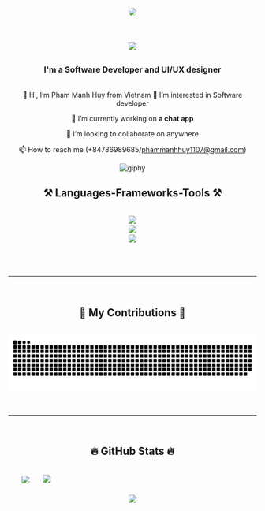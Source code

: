 <div align="center"> <img  style='border-radius: 20px; margin-top: 30px' src="https://ianttechnology.com/Content/images/banner-software-development.png"> </div>

<h1 align="center">
    <img src="https://readme-typing-svg.herokuapp.com/?font=Righteous&size=35&center=true&vCenter=true&width=500&height=70&duration=4000&lines=Hi+There!+👋;+I'm+ManhHuy!;" />
</h1>

<h3 align="center">I'm a Software Developer and UI/UX designer</h3>

<br/>

<div align="center">
👋 Hi, I’m Pham Manh Huy from Vietnam    
👀 I’m interested in Software developer

🌱 I’m currently working on **a chat app**
  
💞️ I’m looking to collaborate on anywhere
   
📫 How to reach me (+84786989685/phammanhhuy1107@gmail.com)
 </div>

<p align="center">
  <img src="https://github.com/thanhtin4401/thanhtin4401/assets/85281544/a65ececb-7042-4a69-b9a6-71381c48b003" alt="giphy" />
</p>
<h2 align="center">⚒️ Languages-Frameworks-Tools ⚒️</h2>
<br/>
<div align="center">
    <img src="https://skillicons.dev/icons?i=nodejs,git,github,express,firebase,mongodb,mysql" /><br>
  <img src="https://skillicons.dev/icons?i=react,next,javascript,typescript,redux,styledcomponents,flutter,docker" /><br>
    <img src="https://skillicons.dev/icons?i=bootstrap,html,css,sass,tailwind,vscode,figma,xd,ps" />
</div>
  <br/><br/><br/>
<hr/>
<br>
<div align="center">
  <h2>🐍 My Contributions 🐍</h2>
  <br>
  <img alt="snake eating my contributions" src="https://raw.githubusercontent.com/salesp07/salesp07/output/github-contribution-grid-snake.svg" />
  <br/><br/><br/>
</div>

<hr/>
<br>
<h2 align="center">🔥 GitHub Stats 🔥</h2>
<br>
<div align=center>
  <a href="#" title="huypham0508">
    <img width="315" align="center" src="https://github-readme-stats.vercel.app/api/top-langs/?username=huypham0508&hide=c%23,powershell,Mathematica,Ruby,Objective-C,Objective-C%2b%2b,Cuda&title_color=61dafb&text_color=ffffff&icon_color=61dafb&bg_color=20232a&langs_count=8&layout=compact&border_color=61dafb&hide_border=true" />
  </a>
  <a href="#" title="huypham0508">
    <img align="right" width="434" src="https://github-readme-stats.vercel.app/api?username=huypham0508&show_icons=true&theme=react&border_color=61dafb&hide_border=true" />
  </a>
</div>

<h3 align="center">
    <img src="https://readme-typing-svg.herokuapp.com/?font=Righteous&size=25&center=true&vCenter=true&width=500&height=70&duration=4000&lines=Thanks+for+visiting!+✌️;+Shoot+me+a+message+on+Linkedin!;I'm+always+down+to+collab+:)">
</h3>
